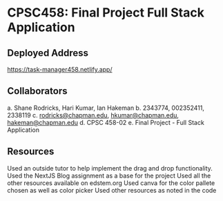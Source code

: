 # CPSC458: Final Project Full Stack Application

## Deployed Address
https://task-manager458.netlify.app/ 

## Collaborators
a. Shane Rodricks, Hari Kumar, Ian Hakeman
b. 2343774, 002352411, 2338119
c. rodricks@chapman.edu, hkumar@chapman.edu, hakeman@chapman.edu
d. CPSC 458-02
e. Final Project - Full Stack Application

## Resources
Used an outside tutor to help implement the drag and drop functionality. 
Used the NextJS Blog assignment as a base for the project
Used all the other resources available on edstem.org
Used canva for the color pallete chosen as well as color picker
Used other resources as noted in the code
